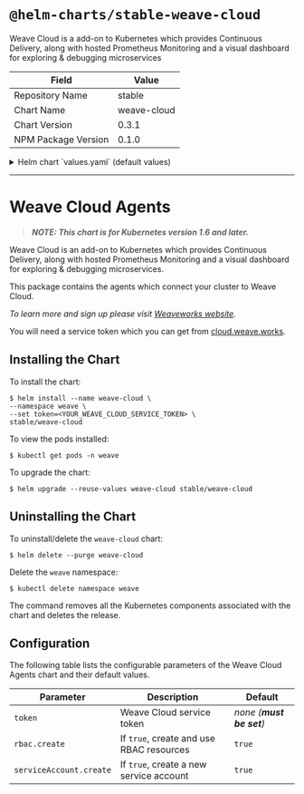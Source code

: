 # `@helm-charts/stable-weave-cloud`

Weave Cloud is a add-on to Kubernetes which provides Continuous Delivery, along with hosted Prometheus Monitoring and a visual dashboard for exploring & debugging microservices

| Field               | Value       |
| ------------------- | ----------- |
| Repository Name     | stable      |
| Chart Name          | weave-cloud |
| Chart Version       | 0.3.1       |
| NPM Package Version | 0.1.0       |

<details>

<summary>Helm chart `values.yaml` (default values)</summary>

```yaml
# Default values for weave-cloud.

token: ''

agent:
  name: weave-agent

image:
  repository: quay.io/weaveworks/launcher-agent
  tag: 1.1.0
  pullPolicy: IfNotPresent

rbac:
  # Specifies whether RBAC resources should be created
  create: true

serviceAccount:
  # Specifies whether a service account should be created
  create: true
  # The name of the service account to use.
  # If not set and create is true, a name is generated using the fullname template
  name:
```

</details>

---

# Weave Cloud Agents

> **_NOTE: This chart is for Kubernetes version 1.6 and later._**

Weave Cloud is an add-on to Kubernetes which provides Continuous Delivery, along with hosted Prometheus Monitoring and a visual dashboard for exploring & debugging microservices.

This package contains the agents which connect your cluster to Weave Cloud.

_To learn more and sign up please visit [Weaveworks website](https://weave.works)._

You will need a service token which you can get from [cloud.weave.works](https://cloud.weave.works/).

## Installing the Chart

To install the chart:

```console
$ helm install --name weave-cloud \
--namespace weave \
--set token=<YOUR_WEAVE_CLOUD_SERVICE_TOKEN> \
stable/weave-cloud
```

To view the pods installed:

```console
$ kubectl get pods -n weave
```

To upgrade the chart:

```console
$ helm upgrade --reuse-values weave-cloud stable/weave-cloud
```

## Uninstalling the Chart

To uninstall/delete the `weave-cloud` chart:

```console
$ helm delete --purge weave-cloud
```

Delete the `weave` namespace:

```console
$ kubectl delete namespace weave
```

The command removes all the Kubernetes components associated with the chart and deletes the release.

## Configuration

The following table lists the configurable parameters of the Weave Cloud Agents chart and their default values.

| Parameter               | Description                              | Default                    |
| ----------------------- | ---------------------------------------- | -------------------------- |
| `token`                 | Weave Cloud service token                | _none_ _(**must be set**)_ |
| `rbac.create`           | If `true`, create and use RBAC resources | `true`                     |
| `serviceAccount.create` | If `true`, create a new service account  | `true`                     |
